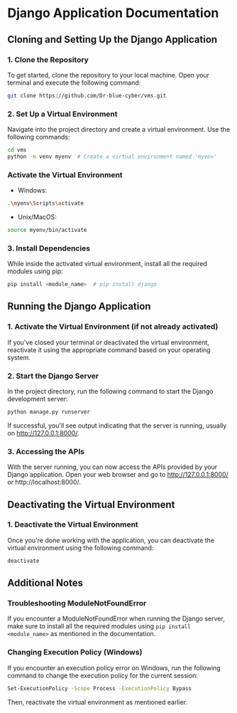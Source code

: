 # Django Application Documentation

## Cloning and Setting Up the Django Application

### 1. Clone the Repository
To get started, clone the repository to your local machine. Open your terminal and execute the following command:

```bash
git clone https://github.com/Dr-blue-cyber/vms.git
```

### 2. Set Up a Virtual Environment
Navigate into the project directory and create a virtual environment. Use the following commands:

```bash
cd vms
python -m venv myenv  # Create a virtual environment named 'myenv'
```
### Activate the Virtual Environment
* Windows:
```bash
.\myenv\Scripts\activate
```
* Unix/MacOS:
```bash
source myenv/bin/activate
```
### 3. Install Dependencies
While inside the activated virtual environment, install all the required modules using pip:

```bash
pip install <module_name>  # pip install django
```

## Running the Django Application

### 1. Activate the Virtual Environment (if not already activated)
 If you've closed your terminal or deactivated the virtual environment, reactivate it using the appropriate command based on your operating system.
### 2. Start the Django Server
 In the project directory, run the following command to start the Django development server:
```bash
python manage.py runserver
```

If successful, you'll see output indicating that the server is running, usually on http://127.0.0.1:8000/.


### 3. Accessing the APIs
With the server running, you can now access the APIs provided by your Django application. Open your web browser and go to http://127.0.0.1:8000/ or http://localhost:8000/.

## Deactivating the Virtual Environment
### 1. Deactivate the Virtual Environment
Once you're done working with the application, you can deactivate the virtual environment using the following command:
```bash
deactivate
```

## Additional Notes
### Troubleshooting ModuleNotFoundError
If you encounter a ModuleNotFoundError when running the Django server, make sure to install all the required modules using ```pip install <module_name>``` as mentioned in the documentation.

### Changing Execution Policy (Windows)
If you encounter an execution policy error on Windows, run the following command to change the execution policy for the current session:
```bash
Set-ExecutionPolicy -Scope Process -ExecutionPolicy Bypass
```
Then, reactivate the virtual environment as mentioned earlier.

